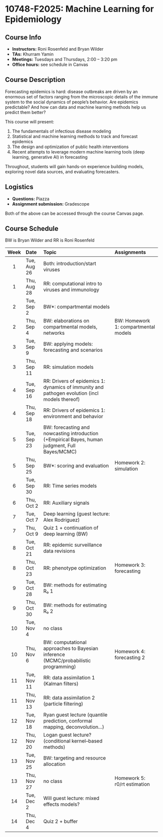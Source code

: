 # 10748-F2025: Machine Learning for Epidemiology

## Course Info
- **Instructors:** Roni Rosenfeld and Bryan Wilder  
- **TAs:** Khurram Yamin  
- **Meetings:** Tuesdays and Thursdays, 2:00 – 3:20 pm
- **Office hours:** see schedule in Canvas

## Course Description
Forecasting epidemics is hard: disease outbreaks are driven by an enormous set of factors ranging from the microscopic details of the immune system to the social dynamics of people’s behavior. Are epidemics predictable? And how can data and machine learning methods help us predict them better?

This course will present:
1. The fundamentals of infectious disease modeling  
2. Statistical and machine learning methods to track and forecast epidemics  
3. The design and optimization of public health interventions  
4. Recent attempts to leverage modern machine learning tools (deep learning, generative AI) in forecasting  

Throughout, students will gain hands-on experience building models, exploring novel data sources, and evaluating forecasters.

## Logistics

- **Questions:** Piazza  
- **Assignment submission:** Gradescope  

Both of the above can be accessed through the course Canvas page.

## Course Schedule
BW is Bryan Wilder and RR is Roni Rosenfeld

| Week | Date       | Topic                                                                                           | Assignments                              |
|:----:|:-----------|:------------------------------------------------------------------------------------------------|:-----------------------------------------|
| 1    | Tue, Aug 26 | Both: introduction/start viruses                                                                |                                          |
| 1    | Thu, Aug 28 | RR: computational intro to viruses and immunology                                              |                                          |
| 2    | Tue, Sep 2  | BW*: compartmental models                                                                       |                                          |
| 2    | Thu, Sep 4  | BW: elaborations on compartmental models, networks                                              | BW: Homework 1: compartmental models     |
| 3    | Tue, Sep 9  | BW: applying models: forecasting and scenarios                                                  |                                          |
| 3    | Thu, Sep 11 | RR: simulation models                                                                           |                                          |
| 4    | Tue, Sep 16 | RR: Drivers of epidemics 1: dynamics of immunity and pathogen evolution (incl models thereof)    |                                          |
| 4    | Thu, Sep 18 | RR: Drivers of epidemics 1: environment and behavior                                            |                                          |
| 5    | Tue, Sep 23 | BW: forecasting and nowcasting introduction (+Empirical Bayes, human judgment, Full Bayes/MCMC) |                                          |
| 5    | Thu, Sep 25 | BW*: scoring and evaluation                                                                     | Homework 2: simulation                   |
| 6    | Tue, Sep 30 | RR: Time series models                                                                          |                                          |
| 6    | Thu, Oct 2  | RR: Auxiliary signals                                                                           |                                          |
| 7    | Tue, Oct 7  | Deep learning (guest lecture: Alex Rodriguez)                                                  |                                          |
| 7    | Thu, Oct 9  | Quiz 1 + continuation of deep learning (BW)                                                     |                                          |
| 8    | Tue, Oct 21 | RR: epidemic surveillance data revisions                                                        |                                          |
| 8    | Thu, Oct 23 | RR: phenotype optimization                                                                      | Homework 3: forecasting                  |
| 9    | Tue, Oct 28 | BW: methods for estimating R₀ 1                                                                 |                                          |
| 9    | Thu, Oct 30 | BW: methods for estimating R₀ 2                                                                 |                                          |
| 10   | Tue, Nov 4  | no class                                                                                        |                                          |
| 10   | Thu, Nov 6  | BW: computational approaches to Bayesian inference (MCMC/probabilistic programming)             | Homework 4: forecasting 2                |
| 11   | Tue, Nov 11 | RR: data assimilation 1 (Kalman filters)                                                        |                                          |
| 11   | Thu, Nov 13 | RR: data assimilation 2 (particle filtering)                                                    |                                          |
| 12   | Tue, Nov 18 | Ryan guest lecture (quantile prediction, conformal mapping, deconvolution...)                    |                                          |
| 12   | Thu, Nov 20 | Logan guest lecture? (conditional kernel–based methods)                                         |                                          |
| 13   | Tue, Nov 25 | BW: targeting and resource allocation                                                           |                                          |
| 13   | Thu, Nov 27 | no class                                                                                        | Homework 5: r0/rt estimation             |
| 14   | Tue, Dec 2  | Will guest lecture: mixed effects models?                                           |                                          |
| 14   | Thu, Dec 4  | Quiz 2 + buffer                                                                                 |                                          |
